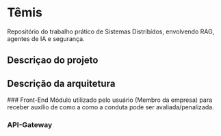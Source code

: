 # Têmis
Repositório do trabalho prático de Sistemas Distribídos, envolvendo RAG, agentes de IA e segurança.

## Descriçao do projeto

## Descrição da arquitetura
<ImagemAqui>
### Front-End
Módulo utilizado pelo usuário (Membro da empresa) para receber auxílio de como a como a conduta pode ser avaliada/penalizada.

### API-Gateway
